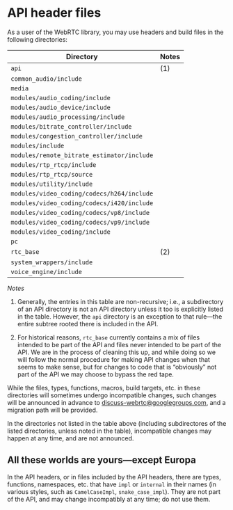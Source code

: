 # API header files

As a user of the WebRTC library, you may use headers and build files
in the following directories:

Directory                                  | Notes
-------------------------------------------|------
`api`                                      | (1)
`common_audio/include`                     |
`media`                                    |
`modules/audio_coding/include`             |
`modules/audio_device/include`             |
`modules/audio_processing/include`         |
`modules/bitrate_controller/include`       |
`modules/congestion_controller/include`    |
`modules/include`                          |
`modules/remote_bitrate_estimator/include` |
`modules/rtp_rtcp/include`                 |
`modules/rtp_rtcp/source`                  |
`modules/utility/include`                  |
`modules/video_coding/codecs/h264/include` |
`modules/video_coding/codecs/i420/include` |
`modules/video_coding/codecs/vp8/include`  |
`modules/video_coding/codecs/vp9/include`  |
`modules/video_coding/include`             |
`pc`                                       |
`rtc_base`                                 | (2)
`system_wrappers/include`                  |
`voice_engine/include`                     |

*Notes*

1. Generally, the entries in this table are non-recursive; i.e., a
   subdirectory of an API directory is not an API directory unless it
   too is explicitly listed in the table. However, the `api` directory
   is an exception to that rule&mdash;the entire subtree rooted there
   is included in the API.

2. For historical reasons, `rtc_base` currently contains a mix of
   files intended to be part of the API and files never intended to be
   part of the API. We are in the process of cleaning this up, and
   while doing so we will follow the normal procedure for making API
   changes when that seems to make sense, but for changes to code that
   is &ldquo;obviously&rdquo; not part of the API we may choose to
   bypass the red tape.

While the files, types, functions, macros, build targets, etc. in
these directories will sometimes undergo incompatible changes, such
changes will be announced in advance to
[discuss-webrtc@googlegroups.com][discuss-webrtc], and a migration
path will be provided.

[discuss-webrtc]: https://groups.google.com/forum/#!forum/discuss-webrtc

In the directories not listed in the table above (including
subdirectores of the listed directories, unless noted in the table),
incompatible changes may happen at any time, and are not announced.

## All these worlds are yours&mdash;except Europa

In the API headers, or in files included by the API headers, there are
types, functions, namespaces, etc. that have `impl` or `internal` in
their names (in various styles, such as `CamelCaseImpl`,
`snake_case_impl`). They are not part of the API, and may change
incompatibly at any time; do not use them.
